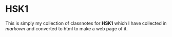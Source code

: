 # HSK1

This is simply my collection of classnotes for __HSK1__ which I have collected in _markown_ and converted to html to make a web page of it.
